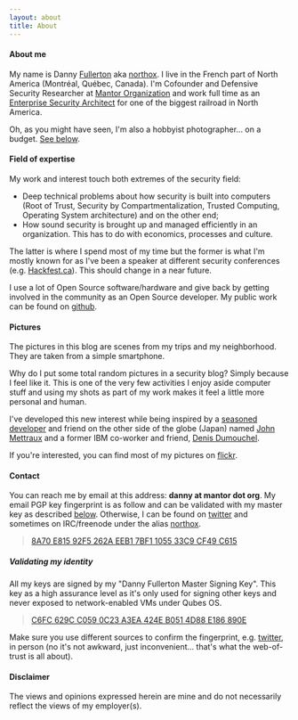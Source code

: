 ```yaml
---
layout: about
title: About
---
```


#### About me

My name is Danny [Fullerton](https://www.houseofnames.com/fullerton-family-crest) aka [northox](https://mantor.org/~northox). I live in the French part of North America (Montréal, Québec, Canada). I'm Cofounder and Defensive Security Researcher at [Mantor Organization](https://mantor.org) and work full time as an <u class="hint--bottom" data-hint="Whatever that means...">Enterprise Security Architect</u> for one of the biggest railroad in North America.

Oh, as you might have seen, I'm also a hobbyist photographer... on a budget. [See below](#pics).

#### Field of expertise

My work and interest touch both extremes of the security field:

*   Deep technical problems about how security is built into computers (Root of Trust, Security by Compartmentalization, Trusted Computing, Operating System architecture) and on the other end;
*   How sound security is brought up and managed efficiently in an organization. This has to do with economics, processes and culture.

The latter is where I spend most of my time but the former is what I'm mostly known for as I've been a speaker at different security conferences (e.g. [Hackfest.ca](hackfest.ca)). This should change in a near future.

I use a lot of Open Source software/hardware and give back by getting involved in the community as an Open Source developer. My public work can be found on [github](https://github.com/northox).

#### Pictures

The pictures in this blog are scenes from my trips and my neighborhood. They are taken from a simple smartphone.

Why do I put some total random pictures in a security blog? Simply because I feel like it. This is one of the very few activities I enjoy aside computer stuff and using my shots as part of my work makes it feel a little more personal and human.

I've developed this new interest while being inspired by a [seasoned developer](https://github.com/jmettraux) and friend on the other side of the globe (Japan) named [John Mettraux](https://www.flickr.com/photos/jmettraux/) and a former IBM co-worker and friend, [Denis Dumouchel](http://dumouchel.ca/photos/).

If you're interested, you can find most of my pictures on [flickr](https://www.flickr.com/photos/137239922@N05/).

<h4 id="contact">Contact</h4>

You can reach me by email at this address: **danny at mantor dot org**. My email PGP key fingerprint is as follow and can be validated with my master key as described [below](#validid). Otherwise, I can be found on [twitter](https://twitter.com/dfullerto) and sometimes on IRC/freenode under the alias [northox](https://mantor.org/~northox).

> [8A70 E815 92F5 262A EEB1 7BF1 1055 33C9 CF49 C615](/keys/danny/)

##### Validating my identity

All my keys are signed by my "Danny Fullerton Master Signing Key". This key as a high assurance level as it's only used for signing other keys and never exposed to network-enabled VMs under Qubes OS.

> [C6FC 629C C059 0C23 A3EA 424E B051 4D88 E186 890E](/keys/master.danny/)

Make sure you use different sources to confirm the fingerprint, e.g. [twitter](https://twitter.com/dfullerto/status/662502355569647617), in person (no it's not awkward, just inconvenient... that's what the web-of-trust is all about).

#### Disclaimer

The views and opinions expressed herein are mine and do not necessarily reflect the views of my employer(s).
